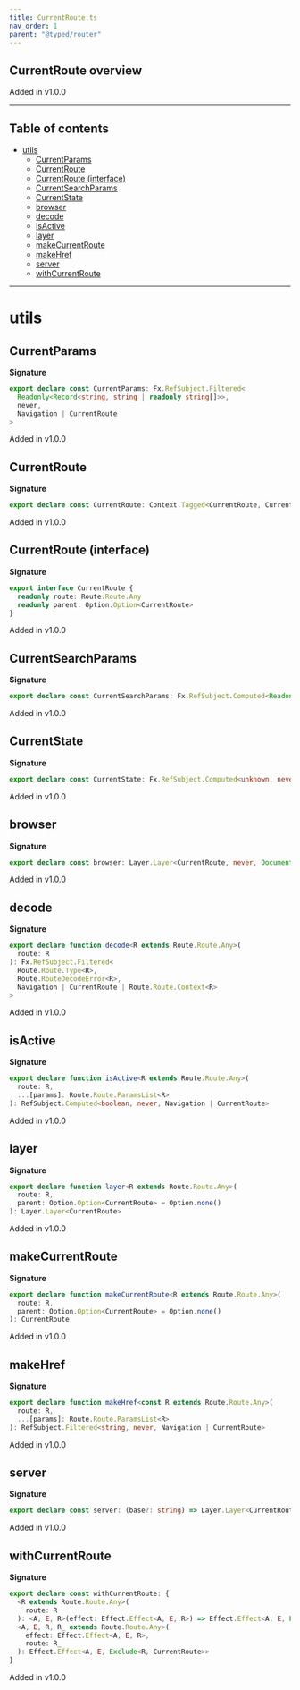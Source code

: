 ```yaml
---
title: CurrentRoute.ts
nav_order: 1
parent: "@typed/router"
---
```


## CurrentRoute overview

Added in v1.0.0

---

<h2 class="text-delta">Table of contents</h2>

- [utils](#utils)
  - [CurrentParams](#currentparams)
  - [CurrentRoute](#currentroute)
  - [CurrentRoute (interface)](#currentroute-interface)
  - [CurrentSearchParams](#currentsearchparams)
  - [CurrentState](#currentstate)
  - [browser](#browser)
  - [decode](#decode)
  - [isActive](#isactive)
  - [layer](#layer)
  - [makeCurrentRoute](#makecurrentroute)
  - [makeHref](#makehref)
  - [server](#server)
  - [withCurrentRoute](#withcurrentroute)

---

# utils

## CurrentParams

**Signature**

```ts
export declare const CurrentParams: Fx.RefSubject.Filtered<
  Readonly<Record<string, string | readonly string[]>>,
  never,
  Navigation | CurrentRoute
>
```

Added in v1.0.0

## CurrentRoute

**Signature**

```ts
export declare const CurrentRoute: Context.Tagged<CurrentRoute, CurrentRoute>
```

Added in v1.0.0

## CurrentRoute (interface)

**Signature**

```ts
export interface CurrentRoute {
  readonly route: Route.Route.Any
  readonly parent: Option.Option<CurrentRoute>
}
```

Added in v1.0.0

## CurrentSearchParams

**Signature**

```ts
export declare const CurrentSearchParams: Fx.RefSubject.Computed<Readonly<Record<string, string>>, never, Navigation>
```

Added in v1.0.0

## CurrentState

**Signature**

```ts
export declare const CurrentState: Fx.RefSubject.Computed<unknown, never, Navigation>
```

Added in v1.0.0

## browser

**Signature**

```ts
export declare const browser: Layer.Layer<CurrentRoute, never, Document.Document>
```

Added in v1.0.0

## decode

**Signature**

```ts
export declare function decode<R extends Route.Route.Any>(
  route: R
): Fx.RefSubject.Filtered<
  Route.Route.Type<R>,
  Route.RouteDecodeError<R>,
  Navigation | CurrentRoute | Route.Route.Context<R>
>
```

Added in v1.0.0

## isActive

**Signature**

```ts
export declare function isActive<R extends Route.Route.Any>(
  route: R,
  ...[params]: Route.Route.ParamsList<R>
): RefSubject.Computed<boolean, never, Navigation | CurrentRoute>
```

Added in v1.0.0

## layer

**Signature**

```ts
export declare function layer<R extends Route.Route.Any>(
  route: R,
  parent: Option.Option<CurrentRoute> = Option.none()
): Layer.Layer<CurrentRoute>
```

Added in v1.0.0

## makeCurrentRoute

**Signature**

```ts
export declare function makeCurrentRoute<R extends Route.Route.Any>(
  route: R,
  parent: Option.Option<CurrentRoute> = Option.none()
): CurrentRoute
```

Added in v1.0.0

## makeHref

**Signature**

```ts
export declare function makeHref<const R extends Route.Route.Any>(
  route: R,
  ...[params]: Route.Route.ParamsList<R>
): RefSubject.Filtered<string, never, Navigation | CurrentRoute>
```

Added in v1.0.0

## server

**Signature**

```ts
export declare const server: (base?: string) => Layer.Layer<CurrentRoute>
```

Added in v1.0.0

## withCurrentRoute

**Signature**

```ts
export declare const withCurrentRoute: {
  <R extends Route.Route.Any>(
    route: R
  ): <A, E, R>(effect: Effect.Effect<A, E, R>) => Effect.Effect<A, E, Exclude<R, CurrentRoute>>
  <A, E, R, R_ extends Route.Route.Any>(
    effect: Effect.Effect<A, E, R>,
    route: R_
  ): Effect.Effect<A, E, Exclude<R, CurrentRoute>>
}
```

Added in v1.0.0
